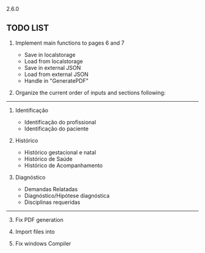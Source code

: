 2.6.0

## TODO LIST

1. Implement main functions to pages 6 and 7
    - Save in localstorage
    - Load from localstorage
    - Save in external JSON
    - Load from external JSON
    - Handle in "GeneratePDF"

2. Organize the current order of inputs and sections following:

---

1. Identificação
    - Identificação do profissional
    - Identificação do paciente

2. Histórico
    - Histórico gestacional e natal
    - Histórico de Saúde
    - Histórico de Acompanhamento

3. Diagnóstico
    - Demandas Relatadas
    - Diagnóstico/Hipótese diagnóstica
    - Disciplinas requeridas

---

3. Fix PDF generation

4. Import files into

5. Fix windows Compiler